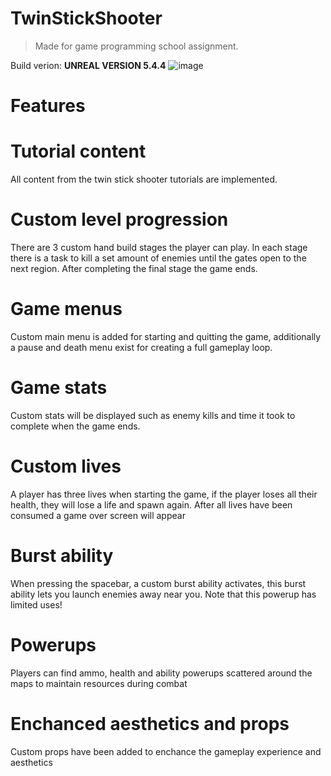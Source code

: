 # TwinStickShooter
> Made for game programming school assignment.

Build verion: **UNREAL VERSION 5.4.4**
![image](https://github.com/user-attachments/assets/c5245b1c-20d4-44c4-bf77-d6cf62ac1e8d)


# Features

# Tutorial content
All content from the twin stick shooter tutorials are implemented.

# Custom level progression
There are 3 custom hand build stages the player can play.
In each stage there is a task to kill a set amount of enemies until the gates open to the next region.
After completing the final stage the game ends.

# Game menus
Custom main menu is added for starting and quitting the game, additionally a pause and death menu exist for creating a full gameplay loop.

# Game stats
Custom stats will be displayed such as enemy kills and time it took to complete when the game ends.

# Custom lives
A player has three lives when starting the game, if the player loses all their health, they will lose a life and spawn again.
After all lives have been consumed a game over screen will appear

# Burst ability
When pressing the spacebar, a custom burst ability activates, this burst ability lets you launch enemies away near you.
Note that this powerup has limited uses!

# Powerups
Players can find ammo, health and ability powerups scattered around the maps to maintain resources during combat

# Enchanced aesthetics and props
Custom props have been added to enchance the gameplay experience and aesthetics
